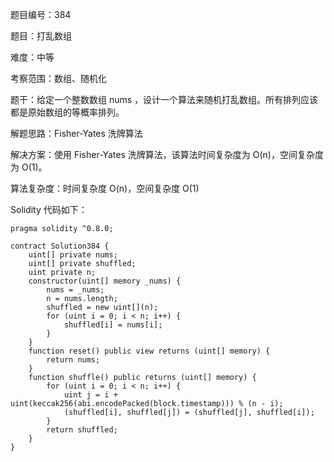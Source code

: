 题目编号：384

题目：打乱数组

难度：中等

考察范围：数组、随机化

题干：给定一个整数数组 nums ，设计一个算法来随机打乱数组。所有排列应该都是原始数组的等概率排列。

解题思路：Fisher-Yates 洗牌算法

解决方案：使用 Fisher-Yates 洗牌算法，该算法时间复杂度为 O(n)，空间复杂度为 O(1)。

算法复杂度：时间复杂度 O(n)，空间复杂度 O(1)

Solidity 代码如下：

```
pragma solidity ^0.8.0;

contract Solution384 {
    uint[] private nums;
    uint[] private shuffled;
    uint private n;
    constructor(uint[] memory _nums) {
        nums = _nums;
        n = nums.length;
        shuffled = new uint[](n);
        for (uint i = 0; i < n; i++) {
            shuffled[i] = nums[i];
        }
    }
    function reset() public view returns (uint[] memory) {
        return nums;
    }
    function shuffle() public returns (uint[] memory) {
        for (uint i = 0; i < n; i++) {
            uint j = i + uint(keccak256(abi.encodePacked(block.timestamp))) % (n - i);
            (shuffled[i], shuffled[j]) = (shuffled[j], shuffled[i]);
        }
        return shuffled;
    }
}
```
